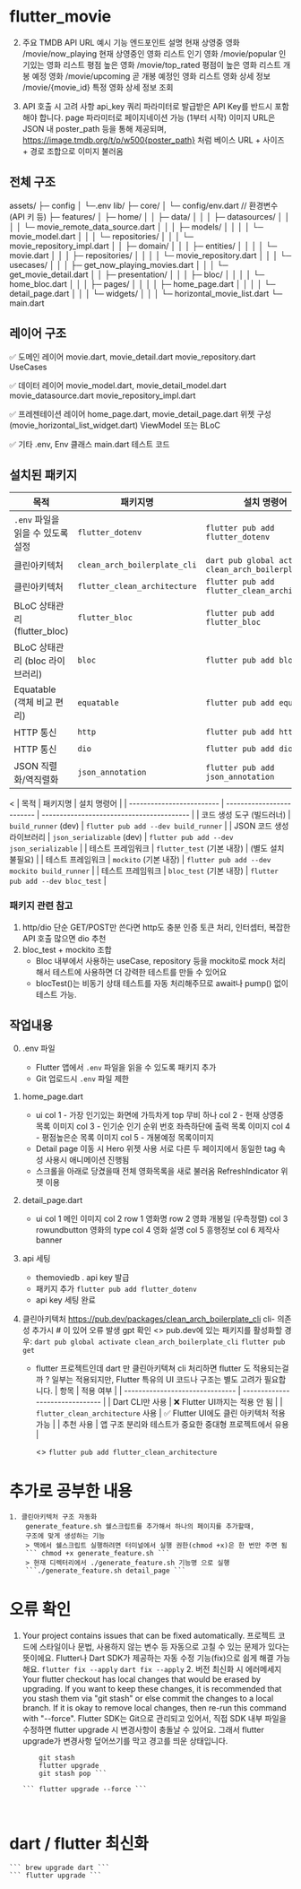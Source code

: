 # flutter_movie

2. 주요 TMDB API URL 예시
기능	엔드포인트	설명
현재 상영중 영화	/movie/now_playing	현재 상영중인 영화 리스트
인기 영화	/movie/popular	인기있는 영화 리스트
평점 높은 영화	/movie/top_rated	평점이 높은 영화 리스트
개봉 예정 영화	/movie/upcoming	곧 개봉 예정인 영화 리스트
영화 상세 정보	/movie/{movie_id}	특정 영화 상세 정보 조회

3. API 호출 시 고려 사항
api_key 쿼리 파라미터로 발급받은 API Key를 반드시 포함해야 합니다.
page 파라미터로 페이지네이션 가능 (1부터 시작)
이미지 URL은 JSON 내 poster_path 등을 통해 제공되며,
https://image.tmdb.org/t/p/w500{poster_path} 처럼 베이스 URL + 사이즈 + 경로 조합으로 이미지 불러옴

## 전체 구조 
assets/
 ├─ config
 │    └─.env
lib/
 ├─ core/
 │    └─ config/env.dart            // 환경변수(API 키 등)
 ├─ features/
 │    ├─ home/
 │    │    ├─ data/
 │    │    │    ├─ datasources/
 │    │    │    │     └─ movie_remote_data_source.dart
 │    │    │    ├─ models/
 │    │    │    │     └─ movie_model.dart
 │    │    │    └─ repositories/
 │    │    │          └─ movie_repository_impl.dart
 │    │    ├─ domain/
 │    │    │    ├─ entities/
 │    │    │    │     └─ movie.dart
 │    │    │    ├─ repositories/
 │    │    │    │     └─ movie_repository.dart
 │    │    │    └─ usecases/
 │    │    │          ├─ get_now_playing_movies.dart
 │    │    │          └─ get_movie_detail.dart
 │    │    ├─ presentation/
 │    │    │    ├─ bloc/
 │    │    │    │     └─ home_bloc.dart
 │    │    │    ├─ pages/
 │    │    │    │     ├─ home_page.dart
 │    │    │    │     └─ detail_page.dart
 │    │    │    └─ widgets/
 │    │    │          └─ horizontal_movie_list.dart
 └─  main.dart


## 레이어 구조 
✅ 도메인 레이어
    movie.dart, movie_detail.dart
    movie_repository.dart
    UseCases

✅ 데이터 레이어
    movie_model.dart, movie_detail_model.dart
    movie_datasource.dart
    movie_repository_impl.dart

✅ 프레젠테이션 레이어
    home_page.dart, movie_detail_page.dart
    위젯 구성 (movie_horizontal_list_widget.dart)
    ViewModel 또는 BLoC

✅ 기타
    .env, Env 클래스
    main.dart
    테스트 코드

## 설치된 패키지 

| 목적                        | 패키지명                      | 설치 명령어                               |
| ------------------------- | ------------------------- | ----------------------------------------- |
| `.env` 파일을 읽을 수 있도록 설정 | `flutter_dotenv`            | `flutter pub add flutter_dotenv`       |
| 클린아키텍처 <dart>            | `clean_arch_boilerplate_cli`  | `dart pub global activate clean_arch_boilerplate_cli` |
| 클린아키텍처 <flutter>         | `flutter_clean_architecture`  | `flutter pub add flutter_clean_architecture`  |
| BLoC 상태관리 (flutter\_bloc) | `flutter_bloc`            | `flutter pub add flutter_bloc`            |
| BLoC 상태관리 (bloc 라이브러리)  | `bloc`                    | `flutter pub add bloc`                    |
| Equatable (객체 비교 편리)     | `equatable`               | `flutter pub add equatable`               |
| HTTP 통신                   | `http`                    | `flutter pub add http`                    |
| HTTP 통신                   | `dio`                    | `flutter pub add dio`                    |
| JSON 직렬화/역직렬화           | `json_annotation`         | `flutter pub add json_annotation`         |

<<Dev>
| 목적                        | 패키지명                      | 설치 명령어                               |
| ------------------------- | ------------------------- | ----------------------------------------- |
| 코드 생성 도구 (빌드러너)        | `build_runner` (dev)      | `flutter pub add --dev build_runner`      |
| JSON 코드 생성 라이브러리       | `json_serializable` (dev) | `flutter pub add --dev json_serializable` |
| 테스트 프레임워크               | `flutter_test` (기본 내장)    | (별도 설치 불필요)                          |
| 테스트 프레임워크               | `mockito` (기본 내장)    | `flutter pub add --dev mockito build_runner`  |
| 테스트 프레임워크               | `bloc_test` (기본 내장)    | `flutter pub add --dev bloc_test`  |


### 패키지 관련 참고
1.   http/dio 
    단순 GET/POST만 쓴다면 http도 충분
    인증 토큰 처리, 인터셉터, 복잡한 API 호출 많으면 dio 추천
2. bloc_test + mockito 조합
    - Bloc 내부에서 사용하는 useCase, repository 등을 mockito로 mock 처리해서 테스트에 사용하면 더 강력한 테스트를 만들 수 있어요
    - blocTest()는 비동기 상태 테스트를 자동 처리해주므로 await나 pump() 없이 테스트 가능.

## 작업내용 
0. .env 파일 
    - Flutter 앱에서 `.env` 파일을 읽을 수 있도록 패키지 추가 
    - Git 업로드시 `.env` 파일 제한 

1. home_page.dart 
    - ui 
        col 1 - 가장 인기있는
            화면에 가득차게 top 무비 하나 
        col 2 - 현재 상영중
            목록 이미지 
        col 3 - 인기순 
            인기 순위 번호 좌측하단에 출력
            목록 이미지
        col 4 - 평점높은순
            목록 이미지 
        col 5 - 개봉예정
            목록이미지

    * Detail page 이동 시  Hero 위젯 사용 
        서로 다른 두 페이지에서 동일한 tag 속성 사용시 애니메이션 진행됨 
    * 스크롤을 아래로 당겼을때 전체 영화목록을 새로 불러옴
        RefreshIndicator 위젯 이용
        
2. detail_page.dart 
    - ui 
        col 1
            메인 이미지
        col 2 
            row 1
                영화명 
            row 2  영화 개봉일 (우측정렬)
        col 3
            rowundbutton 영화의 type 
        col 4 
             영화 설명 
        col 5 
            흥행정보 
        col 6 
            제작사 banner

3. api 세팅 
    - themoviedb . api key 발급 
    - 패키지 추가 
      ``` flutter pub add flutter_dotenv ```
    - api key 세팅 완료 

4. 클린아키텍처 
    https://pub.dev/packages/clean_arch_boilerplate_cli
        cli- 의존성 추가시 # 이 있어 오류 발생 
        gpt 확인 
            <<dart>>
            pub.dev에 있는 패키지를 활성화할 경우:
            ``` dart pub global activate clean_arch_boilerplate_cli ```
            ``` flutter pub get ```
    * flutter 프로젝트인데 dart 만 클린아키텍쳐 cli 처리하면 flutter 도 적용되는걸까 ?
        일부는 적용되지만, Flutter 특유의 UI 코드나 구조는 별도 고려가 필요합니다.
    | 항목                              | 적용 여부                           |
    | ------------------------------- | ------------------------------- |
    | Dart CLI만 사용                    | ❌ Flutter UI까지는 적용 안 됨          |
    | `flutter_clean_architecture` 사용 | ✅ Flutter UI에도 클린 아키텍처 적용 가능    |
    | 추천 사용                           | 앱 구조 분리와 테스트가 중요한 중대형 프로젝트에서 유용 |

        <<flutter>>
        ```flutter pub add flutter_clean_architecture ```

# 추가로 공부한 내용 
    1. 클린아키텍처 구조 자동화 
        generate_feature.sh 쉘스크립트를 추가해서 하나의 페이지를 추가할때, 
        구조에 맞게 생성하는 기능 
        > 맥에서 쉘스크립트 실행하려면 터미널에서 실행 권한(chmod +x)은 한 번만 주면 됨
        ``` chmod +x generate_feature.sh ```
        > 현재 디렉터리에서 ./generate_feature.sh 기능명 으로 실행
        ```./generate_feature.sh detail_page ```

#  오류 확인
   1. Your project contains issues that can be fixed automatically.
        프로젝트 코드에 스타일이나 문법, 사용하지 않는 변수 등 자동으로 고칠 수 있는 문제가 있다는 뜻이에요.
        Flutter나 Dart SDK가 제공하는 자동 수정 기능(fix)으로 쉽게 해결 가능해요.
        ``` flutter fix --apply ```
        ``` dart fix --apply ```
    2. 버전 최신화 시 에러메세지
        Your flutter checkout has local changes that would be erased by upgrading. If you want to keep these changes, it is recommended that you stash them via "git stash" or else commit the changes to a local branch. If it is okay to remove local changes, then re-run this command with "--force".
        Flutter SDK는 Git으로 관리되고 있어서, 직접 SDK 내부 파일을 수정하면 flutter upgrade 시 변경사항이 충돌날 수 있어요.
        그래서 flutter upgrade가 변경사항 덮어쓰기를 막고 경고를 띄운 상태입니다.
        ``` cd $(flutter sdk 경로)
            git stash
            flutter upgrade
            git stash pop ```

        ``` flutter upgrade --force ```



# dart / flutter 최신화 
    ``` brew upgrade dart ```   
    ``` flutter upgrade ```

        
        

